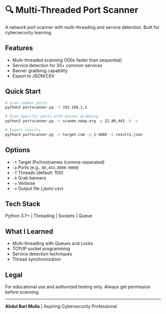 # 🔍 Multi-Threaded Port Scanner

A network port scanner with multi-threading and service detection. Built for cybersecurity learning.

## Features
- Multi-threaded scanning (100x faster than sequential)
- Service detection for 30+ common services  
- Banner grabbing capability
- Export to JSON/CSV

## Quick Start
```bash
# Scan common ports
python3 portscanner.py -t 192.168.1.1

# Scan specific ports with banner grabbing
python3 portscanner.py -t scanme.nmap.org -p 22,80,443 -b -v

# Export results
python3 portscanner.py -t target.com -p 1-1000 -o results.json
```

## Options
- `-t` Target IPs/hostnames (comma-separated)
- `-p` Ports (e.g., `80,443,8000-9000`)
- `-T` Threads (default: 100)
- `-b` Grab banners
- `-v` Verbose
- `-o` Output file (.json/.csv)

## Tech Stack
Python 3.7+ | Threading | Sockets | Queue

## What I Learned
- Multi-threading with Queues and Locks
- TCP/IP socket programming
- Service detection techniques
- Thread synchronization

## Legal
For educational use and authorized testing only. Always get permission before scanning.

---
**Abdul Bari Mulla** | Aspiring Cybersecurity Professional
